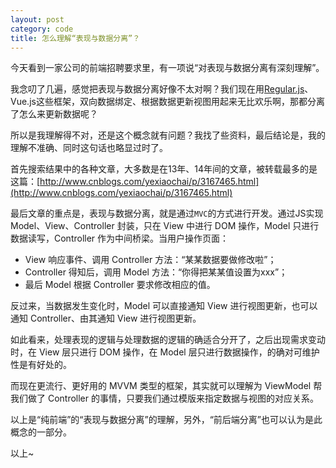 ```yaml
---
layout: post
category: code
title: 怎么理解“表现与数据分离”？
---
```


今天看到一家公司的前端招聘要求里，有一项说“对表现与数据分离有深刻理解”。

我念叨了几遍，感觉把表现与数据分离好像不太对啊？我们现在用[Regular.js](http://regularjs.github.io/)、Vue.js这些框架，双向数据绑定、根据数据更新视图用起来无比欢乐啊，那都分离了怎么来更新数据呢？

所以是我理解得不对，还是这个概念就有问题？我找了些资料，最后结论是，我的理解不准确、同时这句话也略显过时了。

首先搜索结果中的各种文章，大多数是在13年、14年间的文章，被转载最多的是这篇：[http://www.cnblogs.com/yexiaochai/p/3167465.html](http://www.cnblogs.com/yexiaochai/p/3167465.html)

最后文章的重点是，表现与数据分离，就是通过``MVC``的方式进行开发。通过JS实现 Model、View、Controller 封装，只在 View 中进行 DOM 操作，Model 只进行数据读写，Controller 作为中间桥梁。当用户操作页面：

- View 响应事件、调用 Controller 方法：“某某数据要做修改啦”；
- Controller 得知后，调用 Model 方法：“你得把某某值设置为xxx”；
- 最后 Model 根据 Controller 要求修改相应的值。

反过来，当数据发生变化时，Model 可以直接通知 View 进行视图更新，也可以通知 Controller、由其通知 View 进行视图更新。

如此看来，处理表现的逻辑与处理数据的逻辑的确适合分开了，之后出现需求变动时，在 View 层只进行 DOM 操作，在 Model 层只进行数据操作，的确对可维护性是有好处的。

而现在更流行、更好用的 MVVM 类型的框架，其实就可以理解为 ViewModel 帮我们做了 Controller 的事情，只要我们通过模版来指定数据与视图的对应关系。

以上是“纯前端”的“表现与数据分离”的理解，另外，“前后端分离”也可以认为是此概念的一部分。

以上~
